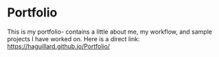 # Portfolio
This is my portfolio- contains a little about me, my workflow, and sample projects I have worked on.
Here is a direct link: https://haguillard.github.io/Portfolio/
